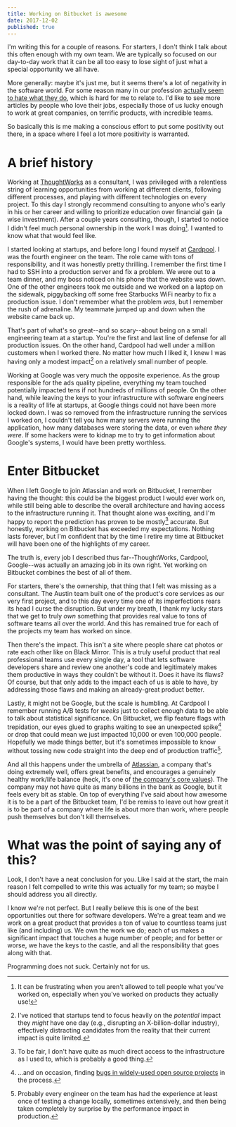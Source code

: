 ```yaml
---
title: Working on Bitbucket is awesome
date: 2017-12-02
published: true
---
```


I'm writing this for a couple of reasons. For starters, I don't think I talk about this often enough with my own team. We are typically so focused on our day-to-day work that it can be all too easy to lose sight of just what a special opportunity we all have.

More generally: maybe it's just me, but it seems there's a lot of negativity in the software world. For some reason many in our profession [actually seem to hate what they do][1], which is hard for me to relate to. I'd like to see more articles by people who love their jobs, especially those of us lucky enough to work at great companies, on terrific products, with incredible teams.

So basically this is me making a conscious effort to put some positivity out there, in a space where I feel a lot more positivity is warranted.

# A brief history

Working at [ThoughtWorks][2] as a consultant, I was privileged with a relentless string of learning opportunities from working at different clients, following different processes, and playing with different technologies on every project. To this day I strongly recommend consulting to anyone who's early in his or her career and willing to prioritize education over financial gain (a wise investment). After a couple years consulting, though, I started to notice I didn't feel much personal ownership in the work I was doing[^personal-ownership]. I wanted to know what that would feel like.

I started looking at startups, and before long I found myself at [Cardpool][3]. I was the fourth engineer on the team. The role came with tons of responsibility, and it was honestly pretty thrilling. I remember the first time I had to SSH into a production server and fix a problem. We were out to a team dinner, and my boss noticed on his phone that the website was down. One of the other engineers took me outside and we worked on a laptop on the sidewalk, piggybacking off some free Starbucks WiFi nearby to fix a production issue. I don't remember what the problem *was*, but I remember the rush of adrenaline. My teammate jumped up and down when the website came back up.

That's part of what's so great--and so scary--about being on a small engineering team at a startup. You're the first and last line of defense for all production issues. On the other hand, Cardpool had well under a million customers when I worked there. No matter how much I liked it, I knew I was having only a modest impact[^modest-impact] on a relatively small number of people.

Working at Google was very much the opposite experience. As the group responsible for the ads quality pipeline, everything my team touched potentially impacted tens if not hundreds of millions of people. On the other hand, while leaving the keys to your infrastructure with software engineers is a reality of life at startups, at Google things could not have been more locked down. I was so removed from the infrastructure running the services I worked on, I couldn't tell you how many servers were running the application, how many databases were storing the data, or even *where they were*. If some hackers were to kidnap me to try to get information about Google's systems, I would have been pretty worthless.

# Enter Bitbucket

When I left Google to join Atlassian and work on Bitbucket, I remember having the thought: this could be the biggest product I would ever work on, while still being able to describe the overall architecture and having access to the infrastructure running it. That thought alone was exciting, and I'm happy to report the prediction has proven to be mostly[^mostly-accurate] accurate. But honestly, working on Bitbucket has exceeded my expectations. Nothing lasts forever, but I'm confident that by the time I retire my time at Bitbucket will have been one of the highlights of my career.

The truth is, every job I described thus far--ThoughtWorks, Cardpool, Google--was actually an amazing job in its own right. Yet working on Bitbucket combines the best of all of them.

For starters, there's the ownership, that thing that I felt was missing as a consultant. The Austin team built one of the product's core services as our very first project, and to this day every time one of its imperfections rears its head I curse the disruption. But under my breath, I thank my lucky stars that we get to truly *own* something that provides real value to tons of software teams all over the world. And this has remained true for each of the projects my team has worked on since.

Then there's the impact. This isn't a site where people share cat photos or rate each other like on Black Mirror. This is a truly useful product that real professional teams use every single day, a tool that lets software developers share and review one another's code and legitimately makes them productive in ways they couldn't be without it. Does it have its flaws? Of course, but that only adds to the impact each of us is able to have, by addressing those flaws and making an already-great product better.

Lastly, it might not be Google, but the scale is humbling. At Cardpool I remember running A/B tests for *weeks* just to collect enough data to be able to talk about statistical significance. On Bitbucket, we flip feature flags with trepidation, our eyes glued to graphs waiting to see an unexpected spike[^unexpected-spike] or drop that could mean we just impacted 10,000 or even 100,000 people. Hopefully we made things better, but it's sometimes impossible to know without tossing new code straight into the deep end of production traffic[^production-traffic].

And all this happens under the umbrella of [Atlassian][4], a company that's doing extremely well, offers great benefits, and encourages a genuinely healthy work/life balance (heck, it's one of [the company's core values][5]). The company may not have quite as many billions in the bank as Google, but it feels every bit as stable. On top of everything I've said about how awesome it is to be a part of the Bitbucket team, I'd be remiss to leave out how great it is to be part of a company where life is about more than work, where people push themselves but don't kill themselves.

# What was the point of saying any of this?

Look, I don't have a neat conclusion for you. Like I said at the start, the main reason I felt compelled to write this was actually for my team; so maybe I should address you all directly.

I know we're not perfect. But I really believe this is one of the best opportunities out there for software developers. We're a great team and we work on a great product that provides a ton of value to countless teams just like (and including) us. We own the work we do; each of us makes a significant impact that touches a huge number of people; and for better or worse, we have the keys to the castle, and all the responsibility that goes along with that.

Programming does not suck. Certainly not for us.

[1]: https://www.stilldrinking.org/programming-sucks
[2]: https://www.thoughtworks.com/
[3]: https://www.cardpool.com/
[4]: https://www.atlassian.com/
[5]: https://www.atlassian.com/company/values

[^personal-ownership]: It can be frustrating when you aren't allowed to tell people what you've worked on, especially when you've worked on products they actually use!
[^modest-impact]: I've noticed that startups tend to focus heavily on the *potential* impact they *might* have one day (e.g., disrupting an X-billion-dollar industry), effectively distracting candidates from the reality that their current impact is quite limited.
[^mostly-accurate]: To be fair, I don't have quite as much direct access to the infrastructure as I used to, which is probably a good thing.
[^unexpected-spike]: ...and on occasion, finding [bugs in widely-used open source projects](https://github.com/jsocol/django-waffle/pull/249) in the process.
[^production-traffic]: Probably every engineer on the team has had the experience at least once of testing a change locally, sometimes extensively, and then being taken completely by surprise by the performance impact in production.
